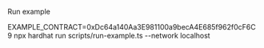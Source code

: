Run example

EXAMPLE_CONTRACT=0xDc64a140Aa3E981100a9becA4E685f962f0cF6C9 npx hardhat run scripts/run-example.ts --network localhost

